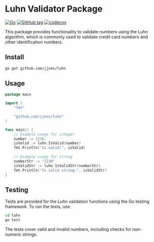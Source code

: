 # Luhn Validator Package
[![Go](https://github.com/jjnes/luhn/actions/workflows/go.yml/badge.svg)](https://github.com/jjnes/luhn/actions)
[![GitHub tag](https://img.shields.io/github/v/tag/jjnes/luhn?label=version&sort=semver)](https://github.com/jjnes/luhn/tags)
[![codecov](https://codecov.io/gh/JjNes/Luhn/graph/badge.svg?token=S4Q4YYVR0B)](https://codecov.io/gh/JjNes/Luhn)

This package provides functionality to validate numbers using the Luhn algorithm, which is commonly used to validate credit card numbers and other identification numbers.

## Install

```bash
go get github.com/jjnes/luhn
```

## Usage

```go
package main

import (
	"fmt"

	"github.com/jjnes/luhn"
)

func main() {
    // Example usage for integer
    number := 1230
    isValid := luhn.IsValid(number)
    fmt.Println("Is valid:", isValid)
    
    // Example usage for string
    numberStr := "1230"
    isValidStr := luhn.IsValidStr(numberStr)
    fmt.Println("Is valid string:", isValidStr)
}
```

## Testing

Tests are provided for the Luhn validation functions using the Go testing framework. To run the tests, use:

```sh
cd luhn
go test
```

The tests cover valid and invalid numbers, including checks for non-numeric strings.